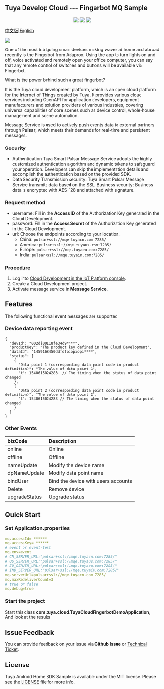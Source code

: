 ## Tuya Develop Cloud --- Fingerbot MQ Sample

<p align="center">
    <a href="https://github.com/tuya/tuya-cloud-fingerbot-demo/commits/" title="Last Commit"><img src="https://img.shields.io/github/last-commit/tuya/tuya-cloud-fingerbot-demo?style=flat"></a>
    <a href="https://github.com/tuya/tuya-cloud-fingerbot-demo/blob/master/LICENSE" title="License"><img src="https://img.shields.io/badge/license-MIT-green?style=flat"></a>
    <a href="https://github.com/tuya/tuya-cloud-fingerbot-demo/issues" title="Open Issues"><img src="https://img.shields.io/github/issues/tuya/tuya-cloud-fingerbot-demo?style=flat"></a>
</p>

[中文版](README_zh.md)|[English](README.md)

![](img/fingerbot-demo.gif)

One of the most intriguing smart devices making waves at home and abroad recently is the Fingerbot from Adaprox. Using the app to turn lights on and off, voice activated and remotely open your office computer, you can say that any remote control of switches and buttons will be available via Fingerbot.

What is the power behind such a great fingerbot?

It is the Tuya cloud development platform, which is an open cloud platform for the Internet of Things created by Tuya. It provides various cloud services including OpenAPI for application developers, equipment manufacturers and solution providers of various industries, covering universal capabilities of core scenes such as device control, whole-house management and scene automation.

Message Service is used to actively push events data to external partners through **Pulsar**, which meets their demands for real-time and persistent messages.

### Security

- Authentication Tuya Smart Pulsar Message Service adopts the highly customized authentication algorithm and dynamic tokens to safeguard your operation. Developers can skip the implementation details and accomplish the authentication based on the provided SDK.
- Data Security Transmission security: Tuya Smart Pulsar Message Service transmits data based on the SSL. Business security: Business data is encrypted with AES-128 and attached with signature.



### Request method

- username: Fill in the **Access ID** of the Authorization Key generated in the Cloud Development.
- password: Fill in the **Access Secret** of the Authorization Key generated in the Cloud Development.
- url: Choose the endpoints according to your location.
  - China: `pulsar+ssl://mqe.tuyacn.com:7285/`
  - America: `pulsar+ssl://mqe.tuyaus.com:7285/`
  - Europe: `pulsar+ssl://mqe.tuyaeu.com:7285/`
  - India: `pulsar+ssl://mqe.tuyain.com:7285/`



### Procedure

1. Log into [Cloud Development in the IoT Platform console](https://iot.tuya.com/cloud/).
2. Create a Cloud Development project.
3. Activate message service in **Message Service**.

## Features

The following functional event messages are supported

### Device data reporting event

```
{
  "devId": "002dj00118fe34d9****",
  "productKey": "The product key defined in the Cloud Development",
  "dataId": "1459168450ddfdfoiopiopi****",
  "status": [
    {
      "Data point 1 (corresponding data point code in product definition)": "The value of data point 1",
      "t": 1540615024283  // The timing when the status of data point changed
    },
    {
      "Data point 2 (corresponding data point code in product definition)": "The value of data point 2",
      "t": 1540615024283 // The timing when the status of data point changed
    }
  ]
}
```



### Other Events

| bizCode       | Description                         |
| :------------ | :---------------------------------- |
| online        | Online                              |
| offline       | Offline                             |
| nameUpdate    | Modify the device name              |
| dpNameUpdate  | Modify data point name              |
| bindUser      | Bind the device with users accounts |
| Delete        | Remove device                       |
| upgradeStatus | Upgrade status                      |



## Quick Start

### Set Application.properties

```yml
mq.accessId= ******
mq.accessKey= ******
# event or event-test
mq.env=event
# CN_SERVER_URL:"pulsar+ssl://mqe.tuyacn.com:7285/"
# US_SERVER_URL:"pulsar+ssl://mqe.tuyaus.com:7285/"
# EU_SERVER_URL:"pulsar+ssl://mqe.tuyaeu.com:7285/"
# IND_SERVER_URL:"pulsar+ssl://mqe.tuyain.com:7285/"
mq.serverUrl=pulsar+ssl://mqe.tuyacn.com:7285/
mq.maxRedeliverCount=3
# true or false
mq.debug=true
```



### Start the project

Start this class **com.tuya.cloud.TuyaCloudFingerbotDemoApplication**, And look at the results



## Issue Feedback

You can provide feedback on your issue via **Github Issue** or [Technical Ticket](https://service.console.tuya.com/).

## License

Tuya Android Home SDK Sample is available under the MIT license. Please see the [LICENSE](https://github.com/tuya/tuya-cloud-fingerbot-demo/blob/master/LICENSE) file for more info.


